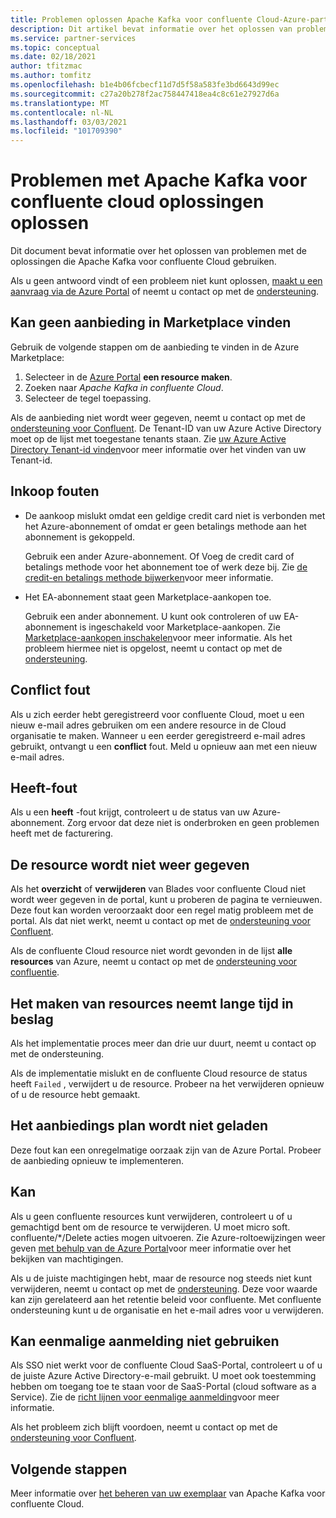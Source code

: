 ```yaml
---
title: Problemen oplossen Apache Kafka voor confluente Cloud-Azure-partner oplossingen
description: Dit artikel bevat informatie over het oplossen van problemen en veelgestelde vragen voor confluente Cloud op Azure.
ms.service: partner-services
ms.topic: conceptual
ms.date: 02/18/2021
author: tfitzmac
ms.author: tomfitz
ms.openlocfilehash: b1e4b06fcbecf11d7d5f58a583fe3bd6643d99ec
ms.sourcegitcommit: c27a20b278f2ac758447418ea4c8c61e27927d6a
ms.translationtype: MT
ms.contentlocale: nl-NL
ms.lasthandoff: 03/03/2021
ms.locfileid: "101709390"
---
```

# <a name="troubleshooting-apache-kafka-for-confluent-cloud-solutions"></a>Problemen met Apache Kafka voor confluente cloud oplossingen oplossen

Dit document bevat informatie over het oplossen van problemen met de oplossingen die Apache Kafka voor confluente Cloud gebruiken.

Als u geen antwoord vindt of een probleem niet kunt oplossen, [maakt u een aanvraag via de Azure Portal](manage.md#get-support) of neemt u contact op met de [ondersteuning](https://support.confluent.io).

## <a name="cant-find-offer-in-the-marketplace"></a>Kan geen aanbieding in Marketplace vinden

Gebruik de volgende stappen om de aanbieding te vinden in de Azure Marketplace:

1. Selecteer in de [Azure Portal](https://portal.azure.com) **een resource maken**.
1. Zoeken naar _Apache Kafka in confluente Cloud_.
1. Selecteer de tegel toepassing.

Als de aanbieding niet wordt weer gegeven, neemt u contact op met de [ondersteuning voor Confluent](https://support.confluent.io). De Tenant-ID van uw Azure Active Directory moet op de lijst met toegestane tenants staan. Zie [uw Azure Active Directory Tenant-id vinden](../../active-directory/fundamentals/active-directory-how-to-find-tenant.md)voor meer informatie over het vinden van uw Tenant-id.

## <a name="purchase-errors"></a>Inkoop fouten

* De aankoop mislukt omdat een geldige credit card niet is verbonden met het Azure-abonnement of omdat er geen betalings methode aan het abonnement is gekoppeld.

  Gebruik een ander Azure-abonnement. Of Voeg de credit card of betalings methode voor het abonnement toe of werk deze bij. Zie [de credit-en betalings methode bijwerken](../../cost-management-billing/manage/change-credit-card.md)voor meer informatie.

* Het EA-abonnement staat geen Marketplace-aankopen toe.

  Gebruik een ander abonnement. U kunt ook controleren of uw EA-abonnement is ingeschakeld voor Marketplace-aankopen. Zie [Marketplace-aankopen inschakelen](../../cost-management-billing/manage/ea-azure-marketplace.md#enabling-azure-marketplace-purchases)voor meer informatie. Als het probleem hiermee niet is opgelost, neemt u contact op met de [ondersteuning](https://support.confluent.io).

## <a name="conflict-error"></a>Conflict fout

Als u zich eerder hebt geregistreerd voor confluente Cloud, moet u een nieuw e-mail adres gebruiken om een andere resource in de Cloud organisatie te maken. Wanneer u een eerder geregistreerd e-mail adres gebruikt, ontvangt u een **conflict** fout. Meld u opnieuw aan met een nieuw e-mail adres.

## <a name="deploymentfailed-error"></a>Heeft-fout

Als u een **heeft** -fout krijgt, controleert u de status van uw Azure-abonnement. Zorg ervoor dat deze niet is onderbroken en geen problemen heeft met de facturering.

## <a name="resource-isnt-displayed"></a>De resource wordt niet weer gegeven

Als het **overzicht** of **verwijderen** van Blades voor confluente Cloud niet wordt weer gegeven in de portal, kunt u proberen de pagina te vernieuwen. Deze fout kan worden veroorzaakt door een regel matig probleem met de portal. Als dat niet werkt, neemt u contact op met de [ondersteuning voor Confluent](https://support.confluent.io).

Als de confluente Cloud resource niet wordt gevonden in de lijst **alle resources** van Azure, neemt u contact op met de [ondersteuning voor confluentie](https://support.confluent.io).

## <a name="resource-creation-takes-long-time"></a>Het maken van resources neemt lange tijd in beslag

Als het implementatie proces meer dan drie uur duurt, neemt u contact op met de ondersteuning.

Als de implementatie mislukt en de confluente Cloud resource de status heeft `Failed` , verwijdert u de resource. Probeer na het verwijderen opnieuw of u de resource hebt gemaakt.

## <a name="offer-plan-doesnt-load"></a>Het aanbiedings plan wordt niet geladen

Deze fout kan een onregelmatige oorzaak zijn van de Azure Portal. Probeer de aanbieding opnieuw te implementeren.

## <a name="unable-to-delete"></a>Kan

Als u geen confluente resources kunt verwijderen, controleert u of u gemachtigd bent om de resource te verwijderen. U moet micro soft. confluente/*/Delete acties mogen uitvoeren. Zie Azure-roltoewijzingen weer geven [met behulp van de Azure Portal](../../role-based-access-control/role-assignments-list-portal.md)voor meer informatie over het bekijken van machtigingen.

Als u de juiste machtigingen hebt, maar de resource nog steeds niet kunt verwijderen, neemt u contact op met de [ondersteuning](https://support.confluent.io). Deze voor waarde kan zijn gerelateerd aan het retentie beleid voor confluente. Met confluente ondersteuning kunt u de organisatie en het e-mail adres voor u verwijderen.

## <a name="unable-to-use-single-sign-on"></a>Kan eenmalige aanmelding niet gebruiken

Als SSO niet werkt voor de confluente Cloud SaaS-Portal, controleert u of u de juiste Azure Active Directory-e-mail gebruikt. U moet ook toestemming hebben om toegang toe te staan voor de SaaS-Portal (cloud software as a Service). Zie de [richt lijnen voor eenmalige aanmelding](manage.md#single-sign-on)voor meer informatie.

Als het probleem zich blijft voordoen, neemt u contact op met de [ondersteuning voor Confluent](https://support.confluent.io).

## <a name="next-steps"></a>Volgende stappen

Meer informatie over [het beheren van uw exemplaar](manage.md) van Apache Kafka voor confluente Cloud.

